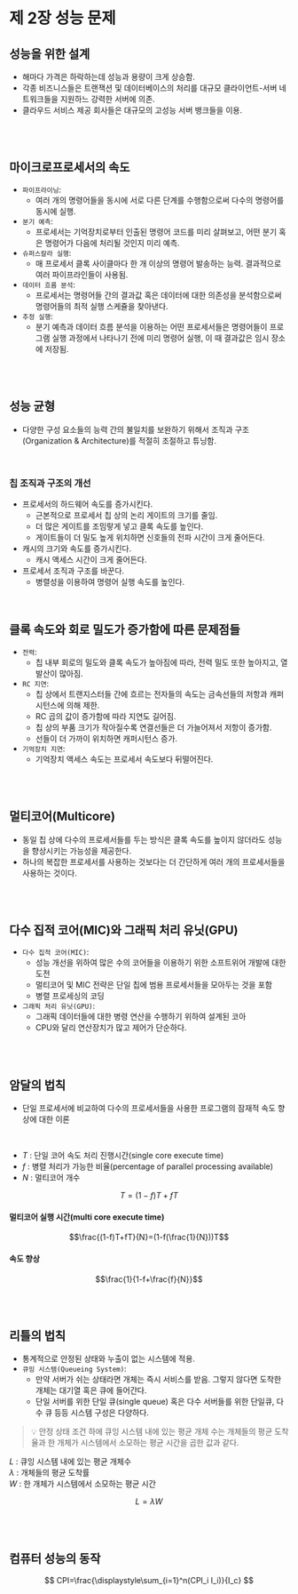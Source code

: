 # 제 2장 성능 문제

## 성능을 위한 설계

- 해마다 가격은 하락하는데 성능과 용량이 크게 상승함.
- 각종 비즈니스들은 트랜잭션 및 데이터베이스의 처리를 대규모 클라이언트-서버 네트워크들을 지원하느 강력한 서버에 의존.
- 클라우드 서비스 제공 회사들은 대규모의 고성능 서버 뱅크들을 이용.

<br/>
<br/>

## 마이크로프로세서의 속도

- `파이프라이닝`:
  - 여러 개의 명령어들을 동시에 서로 다른 단계를 수행함으로써 다수의 명령어를 동시에 실행.
- `분기 예측`:
  - 프로세서는 기억장치로부터 인출된 명령어 코드를 미리 살펴보고, 어떤 분기 혹은 명령어가 다음에 처리될 것인지 미리 예측.
- `슈퍼스칼라 실행`:
  - 매 프로세서 클록 사이클마다 한 개 이상의 명령어 발송하는 능력. 결과적으로 여러 파이프라인들이 사용됨.
- `데이터 흐름 분석`:
  - 프로세서는 명령어들 간의 결과값 혹은 데이터에 대한 의존성을 분석함으로써 명령어들의 최적 실행 스케쥴을 찾아낸다.
- `추정 실행`:
  - 분기 예측과 데이터 흐름 분석을 이용하는 어떤 프로세서들은 명령어들이 프로그램 실행 과정에서 나타나기 전에 미리 명령어 실행, 이 때 결과값은 임시 장소에 저장됨.

<br/>
<br/>

## 성능 균형

- 다양한 구성 요소들의 능력 간의 불일치를 보완하기 위해서 조직과 구조(Organization & Architecture)를 적절히 조절하고 튜닝함.

<br/>

### 칩 조직과 구조의 개선

- 프로세서의 하드웨어 속도를 증가시킨다.
  - 근본적으로 프로세서 칩 상의 논리 게이트의 크기를 줄임.
  - 더 많은 게이트를 조밈랗게 넣고 클록 속도를 높인다.
  - 게이트들이 더 밀도 높게 위치하면 신호들의 전파 시간이 크게 줄어든다.
- 캐시의 크기와 속도를 증가시킨다.
  - 캐시 액세스 시간이 크게 줄어든다.
- 프로세서 조직과 구조를 바꾼다.
  - 병렬성을 이용하여 명령어 실행 속도를 높인다. 

<br/>

## 클록 속도와 회로 밀도가 증가함에 따른 문제점들

- `전력`:
  - 칩 내부 회로의 밀도와 클록 속도가 높아짐에 따라, 전력 밀도 또한 높아지고, 열 발산이 많아짐.
- `RC 지연`:
  - 칩 상에서 트랜지스터들 간에 흐르는 전자들의 속도는 금속선들의 저항과 캐퍼시턴스에 의해 제한.
  - RC 곱의 값이 증가함에 따라 지연도 길어짐.
  - 칩 상의 부품 크기가 작아질수록 연결선들은 더 가늘어져서 저항이 증가함.
  - 선들이 더 가까이 위치하면 캐퍼시턴스 증가.
- `기억장치 지연`:
  - 기억장치 액세스 속도는 프로세서 속도보다 뒤떨어진다.
 
<br/>
<br/>

## 멀티코어(Multicore)

- 동일 칩 상에 다수의 프로세서들를 두는 방식은 클록 속도를 높이지 않더라도 성능을 향상시키는 가능성을 제공한다.
- 하나의 복잡한 프로세서를 사용하는 것보다는 더 간단하게 여러 개의 프로세서들을 사용하는 것이다.

<br/>
<br/>

## 다수 집적 코어(MIC)와 그래픽 처리 유닛(GPU)

- `다수 집적 코어(MIC)`:
  - 성능 개선을 위하여 많은 수의 코어들을 이용하기 위한 소프트위어 개발에 대한 도전
  - 멀티코어 및 MIC 전략은 단일 칩에 범용 프로세서들을 모아두는 것을 포함
  - 병렬 프로세싱의 코딩
- `그래픽 처리 유닛(GPU)`:
  - 그래픽 데이터들에 대한 병령 연산을 수행하기 위하여 설계된 코아
  - CPU와 달리 연산장치가 많고 제어가 단순하다.

<br/>
<br/>

## 암달의 법칙

- 단일 프로세서에 비교하여 다수의 프로세서들을 사용한 프로그램의 잠재적 속도 향상에 대한 이론
<br/>

- $T$ : 단일 코어 속도 처리 진행시간(single core execute time)
- $f$ : 병렬 처리가 가능한 비율(percentage of parallel processing available)
- $N$ : 멀티코어 개수

$$T=(1-f)T+fT$$

#### 멀티코어 실행 시간(multi core execute time)

$$\frac{(1-f)T+fT}{N}=(1-f(\frac{1}{N}))T$$

#### 속도 향상

$$\frac{1}{1-f+\frac{f}{N}}$$

<br/>
<br/>

## 리틀의 법칙

- 통계적으로 안정된 상태와 누출이 없는 시스템에 적용.
- `큐잉 시스템(Queueing System)`:
  - 만약 서버가 쉬는 상태라면 개체는 즉시 서비스를 받음. 그렇지 않다면 도착한 개체는 대기열 혹은 큐에 들어간다.
  - 단일 서버를 위한 단일 큐(single queue) 혹은 다수 서버들를 위한 단일큐, 다수 큐 등등 시스템 구성은 다양하다.

>💡 안정 상태 조건 하에 큐잉 시스템 내에 있는 평균 개체 수는 개체들의 평균 도착율과 한 개체가 시스템에서 소모하는 평균 시간을 곱한 값과 같다. 

$L$ : 큐잉 시스템 내에 있는 평균 개체수<br/>
$\lambda$ : 개체들의 평균 도착률<br/>
$W$ : 한 개체가 시스템에서 소모하는 평균 시간<br/>

$$L=\lambda W$$

<br/>
<br/>

## 컴퓨터 성능의 동작

$$
  CPI=\frac{\displaystyle\sum_{i=1}^n(CPI_i I_i)}{I_c}
$$
